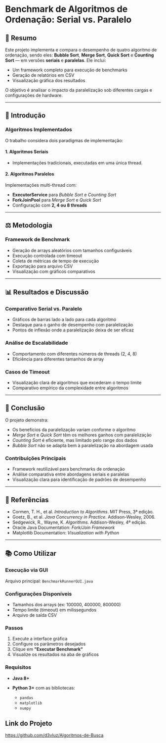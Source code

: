 # Benchmark de Algoritmos de Ordenação: Serial vs. Paralelo

## 📌 Resumo

Este projeto implementa e compara o desempenho de quatro algoritmo de ordenação, sendo eles: **Bubble Sort**, **Merge Sort**, **Quick Sort** e **Counting Sort** — em versões **seriais** e **paralelas**. Ele inclui:

* Um framework completo para execução de benchmarks
* Geração de relatórios em CSV
* Visualização gráfica dos resultados

O objetivo é analisar o impacto da paralelização sob diferentes cargas e configurações de hardware.

---

## 📖 Introdução

### Algoritmos Implementados

O trabalho considera dois paradigmas de implementação:

#### 1. Algoritmos Seriais

- Implementações tradicionais, executadas em uma única thread.

#### 2. Algoritmos Paralelos

Implementações multi-thread com:

* **ExecutorService** para *Bubble Sort* e *Counting Sort*
* **ForkJoinPool** para *Merge Sort* e *Quick Sort*
* Configuração com **2, 4 ou 8 threads**

---

## ⚖️ Metodologia

### Framework de Benchmark

* Geração de arrays aleatórios com tamanhos configuráveis
* Execução controlada com timeout
* Coleta de métricas de tempo de execução
* Exportação para arquivo CSV
* Visualização com gráficos comparativos

---

## 📊 Resultados e Discussão

### Comparativo Serial vs. Paralelo

* Gráficos de barras lado a lado para cada algoritmo
* Destaque para o ganho de desempenho com paralelização
* Pontos de inflexão onde a paralelização deixa de ser eficaz

### Análise de Escalabilidade

* Comportamento com diferentes números de threads (2, 4, 8)
* Eficiência para diferentes tamanhos de array

### Casos de Timeout

* Visualização clara de algoritmos que excederam o tempo limite
* Comparativo empírico da complexidade entre algoritmos

---

## 🔬 Conclusão

O projeto demonstra:

* Os benefícios da paralelização variam conforme o algoritmo
* *Merge Sort* e *Quick Sort* têm os melhores ganhos com paralelização
* *Counting Sort* é eficiente, mas limitado pelo range dos dados
* *Bubble Sort* não se adapta bem à paralelização na abordagem usada

### Contribuições Principais

* Framework reutilizável para benchmarks de ordenação
* Análise comparativa entre abordagens seriais e paralelas
* Visualização clara para identificação de padrões de desempenho

---

## 📗 Referências

* Cormen, T. H., et al. *Introduction to Algorithms*. MIT Press, 3ª edição.
* Goetz, B., et al. *Java Concurrency in Practice*. Addison-Wesley, 2006.
* Sedgewick, R., Wayne, K. *Algorithms*. Addison-Wesley, 4ª edição.
* Oracle Java Documentation: *Fork/Join Framework*
* Matplotlib Documentation: *Visualization with Python*

---

## 📚 Como Utilizar

### Execução via GUI


Arquivo principal: `BenchmarkRunnerGUI.java`

### Configurações Disponíveis

* Tamanhos dos arrays (ex: 100000, 400000, 800000)
* Tempo limite (timeout) em milissegundos
* Arquivo de saída CSV

### Passos

1. Execute a interface gráfica
2. Configure os parâmetros desejados
3. Clique em **"Executar Benchmark"**
4. Visualize os resultados na aba de gráficos

### Requisitos

* **Java 8+**
* **Python 3+** com as bibliotecas:

  * `pandas`
  * `matplotlib`
  * `numpy`

## Link do Projeto
https://github.com/d3vluz/Algoritmos-de-Busca
